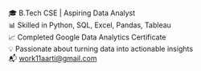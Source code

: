🎓 B.Tech CSE | Aspiring Data Analyst  
📊 Skilled in Python, SQL, Excel, Pandas, Tableau  
📈 Completed Google Data Analytics Certificate  
💡 Passionate about turning data into actionable insights  
📬 work11aarti@gmail.com  




